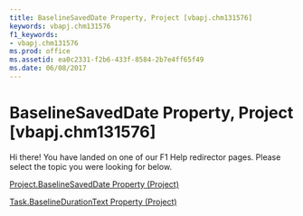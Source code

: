 ```yaml
---
title: BaselineSavedDate Property, Project [vbapj.chm131576]
keywords: vbapj.chm131576
f1_keywords:
- vbapj.chm131576
ms.prod: office
ms.assetid: ea0c2331-f2b6-433f-8584-2b7e4ff65f49
ms.date: 06/08/2017
---
```



# BaselineSavedDate Property, Project [vbapj.chm131576]

Hi there! You have landed on one of our F1 Help redirector pages. Please select the topic you were looking for below.

[Project.BaselineSavedDate Property (Project)](http://msdn.microsoft.com/library/780c5190-68bb-1c10-0dbb-612e5606184e%28Office.15%29.aspx)

[Task.BaselineDurationText Property (Project)](http://msdn.microsoft.com/library/87307d59-3307-1ee1-82f3-87840d1b4e7a%28Office.15%29.aspx)


